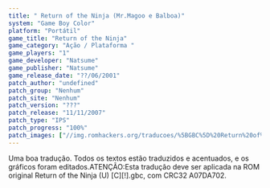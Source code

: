 ```yaml
---
title: " Return of the Ninja (Mr.Magoo e Balboa)"
system: "Game Boy Color"
platform: "Portátil"
game_title: "Return of the Ninja"
game_category: "Ação / Plataforma "
game_players: "1"
game_developer: "Natsume"
game_publisher: "Natsume"
game_release_date: "??/06/2001"
patch_author: "undefined"
patch_group: "Nenhum"
patch_site: "Nenhum"
patch_version: "???"
patch_release: "11/11/2007"
patch_type: "IPS"
patch_progress: "100%"
patch_images: ["//img.romhackers.org/traducoes/%5BGBC%5D%20Return%20of%20the%20Ninja%20-%20Mr.Magoo%20e%20Balboa%20-%201.png","//img.romhackers.org/traducoes/%5BGBC%5D%20Return%20of%20the%20Ninja%20-%20Mr.Magoo%20e%20Balboa%20-%202.png","//img.romhackers.org/traducoes/%5BGBC%5D%20Return%20of%20the%20Ninja%20-%20Mr.Magoo%20e%20Balboa%20-%203.png"]
---
```

Uma boa tradução. Todos os textos estão traduzidos e acentuados, e os gráficos foram editados.ATENÇÃO:Esta tradução deve ser aplicada na ROM original Return of the Ninja (U) [C][!].gbc, com CRC32 A07DA702.